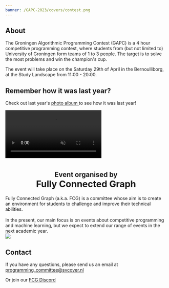 ```yaml
---
banner: /GAPC-2023/covers/contest.png
---
```


## About

The Groningen Algorithmic Programming Contest (GAPC) is a 4 hour competitive programming contest, where students from (but not limited to) University of Groningen form teams of 1 to 3 people. The target is to solve the most problems and win the champion's cup.

The event will take place on the Saturday 29th of April in the Bernoulliborg, at the Study Landscape from 11:00 - 20:00. 


## Remember how it was last year?

Check out last year's
<a href="https://www.svcover.nl/photos/1522">
photo album
</a>
to see how it was last year!

<a href="https://www.svcover.nl/photos/1522"  style="overflow: hidden;">
    <video src="./gapc-2022-slideshow.mp4" autoplay muted>
    </video>
</a>

<div>
    <center>
        <h1>
            <span style="font-size:.75em;">
                Event organised by
            </span>
            <br/>
            Fully Connected Graph
        </h1>
    </center>

<div class="flex flex-row">
<div>
Fully Connected Graph (a.k.a. FCG) is a committee whose aim is to create an environment for students to challenge and improve their technical abilities.
<br/><br/>
In the present, our main focus is on events about competitive programming and machine learning, but we expect to extend our range of events in the next academic year.
</div>
<div>
    <img src="/GAPC-2023/fcg-members.png">
</div>
</div>

</div>

## Contact 

If you have any questions, please send us an email at programming_committee@svcover.nl

Or join our [FCG Discord](https://discord.com/invite/JfzxyBHPsH)